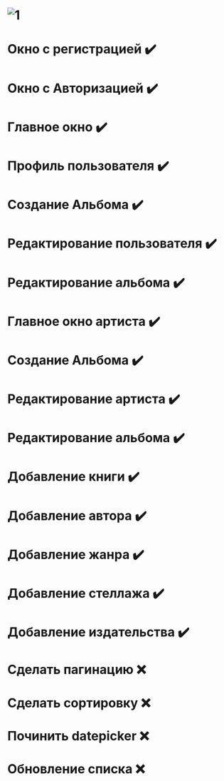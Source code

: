 # ![1](https://user-images.githubusercontent.com/73619063/225525894-8797bc8e-90b1-4b76-9ecf-1ca302472168.jpg)
# Окно с регистрацией :heavy_check_mark:
# Окно с Авторизацией :heavy_check_mark:
# Главное окно :heavy_check_mark:
# Профиль пользователя :heavy_check_mark:
# Создание Альбома :heavy_check_mark:
# Редактирование пользователя :heavy_check_mark:
# Редактирование альбома :heavy_check_mark:
# Главное окно артиста :heavy_check_mark:
# Создание Альбома :heavy_check_mark:
# Редактирование артиста :heavy_check_mark:
# Редактирование альбома :heavy_check_mark:


# Добавление книги :heavy_check_mark:
# Добавление автора :heavy_check_mark:
# Добавление жанра :heavy_check_mark:
# Добавление стеллажа :heavy_check_mark:
# Добавление издательства :heavy_check_mark:
# Сделать пагинацию :x:
# Сделать сортировку :x:
# Починить datepicker :x:
# Обновление списка :x:
